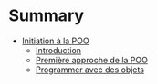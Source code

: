 # Summary

* [Initiation à la POO](01-initiation-poo/README.md)
    * [Introduction](01-initiation-poo/01-introduction.md)
    * [Première approche de la POO](01-initiation-poo/02-premiere-approche-poo.md)
    * [Programmer avec des objets](01-initiation-poo/03-programmer-avec-des-objets.md)